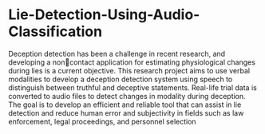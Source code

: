 # Lie-Detection-Using-Audio-Classification
Deception detection has been a challenge in recent research, and developing a noncontact application for estimating physiological changes during lies is a current objective. This research project aims to use verbal modalities to develop a deception detection system using speech to distinguish between truthful and deceptive statements. Real-life trial data is converted to audio files to detect changes in modality during deception.     
The goal is to develop an efficient and reliable tool that can assist in lie detection and reduce human error and subjectivity in fields such as law enforcement, legal proceedings, and personnel selection

